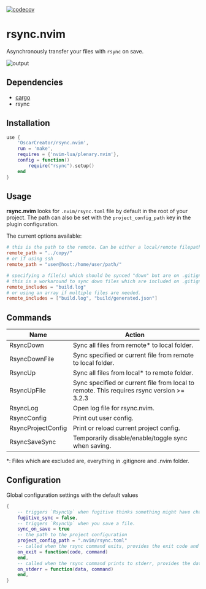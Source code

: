 [![codecov](https://codecov.io/gh/OscarCreator/rsync.nvim/branch/master/graph/badge.svg?token=GYELY6KJZ6)](https://codecov.io/gh/OscarCreator/rsync.nvim)

# rsync.nvim
Asynchronously transfer your files with `rsync` on save.

![output](https://github.com/OscarCreator/rsync.nvim/assets/53407525/c5c402bd-98ac-4899-9ce0-ebf27db28d29)

## Dependencies

- [cargo](https://www.rust-lang.org/tools/install)
- rsync

## Installation

```lua
use {
    'OscarCreator/rsync.nvim',
    run = 'make',
    requires = {'nvim-lua/plenary.nvim'},
    config = function()
        require("rsync").setup()
    end
}
```

## Usage

**rsync.nvim** looks for `.nvim/rsync.toml` file by default in the root of
your project. The path can also be set with the `project_config_path`
key in the plugin configuration.

The current options available:

```toml
# this is the path to the remote. Can be either a local/remote filepath.
remote_path = "../copy/"
# or if using ssh
remote_path = "user@host:/home/user/path/"

# specifying a file(s) which should be synced "down" but are on .gitignore.
# this is a workaround to sync down files which are included on .gitignore
remote_includes = "build.log"
# or using an array if multiple files are needed.
remote_includes = ["build.log", "build/generated.json"]
```

## Commands

Name               | Action
-------------------|-------
RsyncDown          | Sync all files from remote* to local folder.
RsyncDownFile      | Sync specified or current file from remote to local folder.
RsyncUp            | Sync all files from local* to remote folder.
RsyncUpFile        | Sync specified or current file from local to remote. This requires rsync version >= 3.2.3
RsyncLog           | Open log file for rsync.nvim.
RsyncConfig        | Print out user config.
RsyncProjectConfig | Print or reload current project config.
RsyncSaveSync      | Temporarily disable/enable/toggle sync when saving.

*: Files which are excluded are, everything in .gitignore and .nvim folder.

## Configuration

Global configuration settings with the default values

```lua
{
    -- triggers `RsyncUp` when fugitive thinks something might have changed in the repo.
    fugitive_sync = false,
    -- triggers `RsyncUp` when you save a file.
    sync_on_save = true
    -- the path to the project configuration
    project_config_path = ".nvim/rsync.toml"
    -- called when the rsync command exits, provides the exit code and the used command
    on_exit = function(code, command)
    end,
    -- called when the rsync command prints to stderr, provides the data and the used command
    on_stderr = function(data, command)
    end,
}
```

